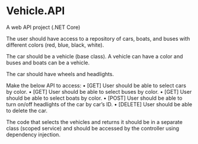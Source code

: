 # Vehicle.API
A web API project (.NET Core)

The user should have access to a repository of cars, boats, and buses with different colors (red, blue, black, white). 

The car should be a vehicle (base class). A vehicle can have a color and buses and boats can be a vehicle. 

The car should have wheels and headlights. 

Make the below API to access:
• [GET] User should be able to select cars by color.
• [GET] User should be able to select buses by color.
• [GET] User should be able to select boats by color.
• [POST] User should be able to turn on/off headlights of the car by car’s ID.
• [DELETE] User should be able to delete the car. 

The code that selects the vehicles and returns it should be in a separate class (scoped service) and should be accessed by the controller using dependency injection. 
